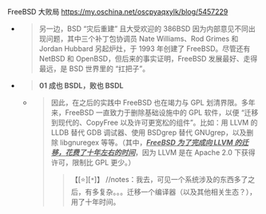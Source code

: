 
FreeBSD 大败局 https://my.oschina.net/oscpyaqxylk/blog/5457229
- > 另一边，BSD “灾后重建” 且大受欢迎的 386BSD 因为内部意见不同出现问题，其中三个补丁包协调员 Nate Williams、Rod Grimes 和 Jordan Hubbard 另起炉灶，于 1993 年创建了 FreeBSD。尽管还有 NetBSD 和 OpenBSD，但后来的事实证明，FreeBSD 发展最好、走得最远，是 BSD 世界里的 “扛把子”。
- > **01 成也 BSDL，败也 BSDL**
  * > 因此，在之后的实践中 FreeBSD 也在竭力与 GPL 划清界限。多年来，FreeBSD 一直致力于删除基础设施中的 GPL 软件，以便 “迁移到现代的、CopyFree 以及许可更宽松的组件”。比如：用 LLVM 的 LLDB 替代 GDB 调试器、使用 BSDgrep 替代 GNUgrep，以及删除 libgnuregex 等等。（其中，***<ins>FreeBSD 为了完成向 LLVM 的迁移，花费了十年左右的时间</ins>***，因为 LLVM 是在 Apache 2.0 下获得许可，限制比 GPL 更少。）
    >> 【[:star:][`*`]】 //notes：我去，可见一个系统涉及的东西多了之后，有多复杂。。。迁移一个编译器（以及其他相关生态？），用了十年时间。

